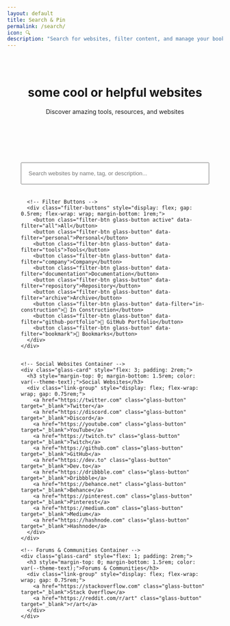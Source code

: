 ```yaml
---
layout: default
title: Search & Pin
permalink: /search/
icon: 🔍
description: "Search for websites, filter content, and manage your bookmarks."
---
```


<style>
.filter-btn {
  padding: 0.5rem 1rem;
  border: 1px solid var(--glass-border-light);
  background: var(--glass-bg-medium);
  color: var(--theme-text);
  border-radius: 8px;
  cursor: pointer;
  transition: all 0.2s ease;
  font-size: 0.9rem;
}

.filter-btn:hover {
  background: var(--glass-bg-heavy);
  transform: translateY(-1px);
}

.filter-btn.active {
  background: var(--theme-accent);
  color: white;
  border-color: var(--theme-accent);
}

.filter-btn.active:hover {
  background: var(--theme-accent-dark);
}

.website-card {
  background: var(--glass-bg-light);
  border: 1px solid var(--glass-border-light);
  border-radius: 12px;
  padding: 1.5rem;
  position: relative;
  /* Removed animations from base card */
}
.website-card h4 a {
  color: var(--theme-accent);
  text-decoration: none;
  font-size: 1.2rem;
}
.website-card p {
  color: var(--text-secondary);
  font-size: 0.95rem;
  margin: 0.5rem 0 1rem;
}
.website-card .tags {
  display: flex;
  flex-wrap: wrap;
  gap: 0.5rem;
  margin-bottom: 1rem;
}
.website-card .tags span {
  background: var(--glass-bg-medium);
  padding: 0.3rem 0.7rem;
  border-radius: 6px;
  font-size: 0.8rem;
  margin: 0.2rem;
}

.bookmark-btn.bookmarked {
  background: var(--theme-accent);
  color: white;
}

.desktop-btn.on-desktop {
  background: var(--theme-success);
  color: white;
}

.desktop-btn.on-desktop:hover {
  background: var(--theme-success-dark);
}

/* Star button styles */
.star-button {
  position: absolute;
  top: 10px;
  right: 10px;
  width: 32px;
  height: 32px;
  border: none;
  border-radius: 50%;
  background: var(--glass-bg-medium);
  color: var(--theme-text-secondary);
  cursor: pointer;
  display: flex;
  align-items: center;
  justify-content: center;
  font-size: 1.2rem;
  transition: all 0.3s ease;
  z-index: 10;
  backdrop-filter: var(--glass-blur-medium);
  border: 1px solid var(--glass-border-light);
}

.star-button:hover {
  background: var(--glass-bg-heavy);
  color: var(--theme-accent);
  transform: scale(1.1);
}

.star-button.bookmarked {
  color: #ffd700;
  background: var(--glass-bg-heavy);
}

.star-button.bookmarked:hover {
  color: #ffed4e;
  transform: scale(1.1);
}

.star-button.disabled {
  opacity: 0.5;
  cursor: not-allowed;
  pointer-events: none;
}

.star-button.disabled:hover {
  transform: none;
  background: var(--glass-bg-medium);
  color: var(--theme-text-secondary);
}

/* Responsive adjustments for search layout */
@media (max-width: 768px) {
  .social-forums-section {
    flex-direction: column;
  }
  
  .social-forums-section .glass-card {
    flex: none;
    width: 100%;
  }
  
  .filter-buttons {
    justify-content: center;
  }
  
  .filter-buttons .glass-button {
    flex: 1;
    min-width: 120px;
    text-align: center;
  }
}
</style>

<div class="main-content glass-container">
  <div class="glass-card" style="margin-bottom: 2rem; padding: 2rem;">
    <header class="page-header" style="margin-bottom: 0; text-align: center;">
        <h1>some cool or helpful websites</h1>
        <p>Discover amazing tools, resources, and websites</p>
      </header>
  </div>
  
  <div class="glass-card" style="margin-bottom: 2rem; padding: 2rem;">
    <div class="search-section">
      <input type="text" id="searchBar" class="glass-input" placeholder="Search websites by name, tag, or description..." style="width: 100%; margin-bottom: 20px; padding: 1rem;">
      
      <!-- Filter Buttons -->
      <div class="filter-buttons" style="display: flex; gap: 0.5rem; flex-wrap: wrap; margin-bottom: 1rem;">
        <button class="filter-btn glass-button active" data-filter="all">All</button>
        <button class="filter-btn glass-button" data-filter="personal">Personal</button>
        <button class="filter-btn glass-button" data-filter="tools">Tools</button>
        <button class="filter-btn glass-button" data-filter="company">Company</button>
        <button class="filter-btn glass-button" data-filter="documentation">Documentation</button>
        <button class="filter-btn glass-button" data-filter="repository">Repository</button>
        <button class="filter-btn glass-button" data-filter="archive">Archive</button>
        <button class="filter-btn glass-button" data-filter="in-construction">🚧 In Construction</button>
        <button class="filter-btn glass-button" data-filter="github-portfolio">📁 GitHub Portfolio</button>
        <button class="filter-btn glass-button" data-filter="bookmark">🔖 Bookmarks</button>
      </div>
    </div>
  </div>

  <!-- Social & Forums Section -->
  <div class="social-forums-section" style="display: flex; gap: 1.5rem; margin-bottom: 2rem;">
    
    <!-- Social Websites Container -->
    <div class="glass-card" style="flex: 3; padding: 2rem;">
      <h3 style="margin-top: 0; margin-bottom: 1.5rem; color: var(--theme-text);">Social Websites</h3>
      <div class="link-group" style="display: flex; flex-wrap: wrap; gap: 0.75rem;">
        <a href="https://twitter.com" class="glass-button" target="_blank">Twitter</a>
        <a href="https://discord.com" class="glass-button" target="_blank">Discord</a>
        <a href="https://youtube.com" class="glass-button" target="_blank">YouTube</a>
        <a href="https://twitch.tv" class="glass-button" target="_blank">Twitch</a>
        <a href="https://github.com" class="glass-button" target="_blank">GitHub</a>
        <a href="https://dev.to" class="glass-button" target="_blank">Dev.to</a>
        <a href="https://dribbble.com" class="glass-button" target="_blank">Dribbble</a>
        <a href="https://behance.net" class="glass-button" target="_blank">Behance</a>
        <a href="https://pinterest.com" class="glass-button" target="_blank">Pinterest</a>
        <a href="https://medium.com" class="glass-button" target="_blank">Medium</a>
        <a href="https://hashnode.com" class="glass-button" target="_blank">Hashnode</a>
      </div>
    </div>
    
    <!-- Forums & Communities Container -->
    <div class="glass-card" style="flex: 1; padding: 2rem;">
      <h3 style="margin-top: 0; margin-bottom: 1.5rem; color: var(--theme-text);">Forums & Communities</h3>
      <div class="link-group" style="display: flex; flex-wrap: wrap; gap: 0.75rem;">
        <a href="https://stackoverflow.com" class="glass-button" target="_blank">Stack Overflow</a>
        <a href="https://reddit.com/r/art" class="glass-button" target="_blank">r/art</a>
      </div>
    </div>
  </div>

  <div class="glass-card" style="padding: 2rem;">
    <div class="website-grid" id="websiteGrid">
      <!-- Websites will be populated here -->
    </div>
  </div>
</div>

<script>
document.addEventListener('DOMContentLoaded', () => {

  const sites = [
    {
        title: "GitHub",
        description: "The world's leading software development platform",
        url: "https://github.com",
        tags: ["tools", "company", "documentation", "code-storage", "version-control", "collaboration", "project-management", "open-source", "deployment", "ci-cd", "code-review"],
    },
    {
        title: "Stack Overflow",
        description: "Where developers learn, share, & build careers",
        url: "https://stackoverflow.com",
        tags: ["tools", "company", "documentation", "q&a", "problem-solving", "learning", "community", "debugging", "troubleshooting", "code-examples"],
    },
    {
        title: "CSS-Tricks",
        description: "Tips, tricks, and techniques for CSS",
        url: "https://css-tricks.com",
        tags: ["personal", "tpot", "tools", "documentation", "css-learning", "tutorials", "examples", "reference", "frontend", "styling", "layout", "responsive-design"],
    },
    {
        title: "Smashing Magazine",
        description: "For professional web designers and developers",
        url: "https://www.smashingmagazine.com",
        tags: ["company", "tools", "documentation", "web-design", "tutorials", "articles", "resources", "ux-ui", "accessibility", "performance", "best-practices"],
    },
    {
        title: "A List Apart",
        description: "For people who make websites",
        url: "https://alistapart.com",
        tags: ["company", "tools", "documentation", "web-standards", "best-practices", "articles", "learning", "accessibility", "semantic-html", "css", "javascript"],
    },
    {
        title: "Codrops",
        description: "Creative front-end resources and inspiration",
        url: "https://tympanus.net/codrops",
        tags: ["personal", "tpot", "tools", "documentation", "inspiration", "experiments", "tutorials", "creative-coding", "animations", "interactions", "css-effects", "javascript-effects"],
    },
    {
        title: "Figma",
        description: "The collaborative interface design tool",
        url: "https://www.figma.com",
        tags: ["company", "tools", "design", "prototyping", "collaboration", "ui-ux", "wireframing", "design-systems", "components", "plugins"],
    },
    {
        title: "Notion",
        description: "All-in-one workspace for notes, docs, and collaboration",
        url: "https://www.notion.so",
        tags: ["company", "tools", "note-taking", "project-management", "collaboration", "organization", "documentation", "databases", "templates", "knowledge-base"],
    },
    {
        title: "Linear",
        description: "Issue tracking tool for high-performance teams",
        url: "https://linear.app",
        tags: ["company", "tools", "project-management", "issue-tracking", "team-collaboration", "roadmaps", "sprints", "kanban", "agile"],
    },
    {
        title: "W3Schools",
        description: "Web development learning platform with tutorials and references",
        url: "https://www.w3schools.com",
        tags: ["tools", "company", "documentation", "learning", "tutorials", "reference", "examples", "html", "css", "javascript", "sql", "python", "php"],
    },
    {
        title: "freeCodeCamp",
        description: "Learn to code for free with interactive tutorials",
        url: "https://www.freecodecamp.org",
        tags: ["tools", "company", "documentation", "learning", "interactive-tutorials", "certification", "projects", "html-css", "javascript", "react", "nodejs", "databases"],
    },
    {
        title: "MDN Web Docs",
        description: "The Mozilla Developer Network - comprehensive web documentation",
        url: "https://developer.mozilla.org",
        tags: ["tools", "company", "documentation", "reference", "tutorials", "web-standards", "html", "css", "javascript", "apis", "web-apis"],
    },
    {
        title: "React Documentation",
        description: "Official React documentation and tutorials",
        url: "https://react.dev",
        tags: ["tools", "company", "documentation", "tutorials", "examples", "reference", "react", "hooks", "components", "state-management"],
    },
    {
        title: "Vue.js",
        description: "Progressive JavaScript framework",
        url: "https://vuejs.org",
        tags: ["tools", "company", "documentation", "framework", "documentation", "tutorials", "examples", "vue", "components", "composition-api", "ecosystem"],
    },
    {
        title: "TypeScript",
        description: "Typed JavaScript for better development",
        url: "https://www.typescriptlang.org",
        tags: ["tools", "company", "documentation", "programming-language", "type-safety", "documentation", "compiler", "javascript", "static-analysis", "ide-support", "refactoring"],
    },
    {
        title: "Vercel",
        description: "Frontend deployment platform",
        url: "https://vercel.com",
        tags: ["tools", "company", "deployment", "hosting", "serverless", "ci-cd", "edge-functions", "domains", "analytics", "preview-deployments"],
    },
    {
        title: "Netlify",
        description: "Web hosting and deployment platform",
        url: "https://netlify.com",
        tags: ["tools", "company", "deployment", "hosting", "forms", "cms", "functions", "redirects", "headers", "build-tools"],
    },
    {
        title: "Firebase",
        description: "Backend-as-a-Service by Google",
        url: "https://firebase.google.com",
        tags: ["tools", "company", "backend-as-a-service", "authentication", "database", "hosting", "cloud-functions", "analytics", "messaging", "storage"],
    },
    {
        title: "MongoDB",
        description: "Document database for modern applications",
        url: "https://www.mongodb.com",
        tags: ["tools", "company", "documentation", "database", "nosql", "data-storage", "scalability", "aggregation", "indexing", "replication", "sharding"],
    },
    {
        title: "Node.js",
        description: "JavaScript runtime for server-side development",
        url: "https://nodejs.org",
        tags: ["tools", "company", "documentation", "runtime", "server-side", "npm", "javascript", "event-driven", "non-blocking", "package-management", "ecosystem"],
    },
    {
        title: "Express.js",
        description: "Web framework for Node.js",
        url: "https://expressjs.com",
        tags: ["tools", "company", "documentation", "web-framework", "api", "middleware", "routing", "nodejs", "http-server", "static-files", "templating"],
    },
    {
        title: "Next.js",
        description: "React framework for production",
        url: "https://nextjs.org",
        tags: ["tools", "company", "documentation", "react-framework", "ssr", "ssg", "routing", "api-routes", "image-optimization", "performance", "deployment"],
    },
    {
        title: "Tailwind CSS",
        description: "Utility-first CSS framework",
        url: "https://tailwindcss.com",
        tags: ["tools", "company", "documentation", "css-framework", "utility-classes", "responsive-design", "customization", "components", "dark-mode", "purge-css", "jit-compiler"],
    },
    {
        title: "Git",
        description: "Version control system",
        url: "https://git-scm.com",
        tags: ["tools", "company", "documentation", "version-control", "collaboration", "branching", "history", "merging", "stashing", "rebase", "hooks"],
    },
    {
        title: "Postman",
        description: "API development platform",
        url: "https://www.postman.com",
        tags: ["tools", "company", "api", "testing", "development", "documentation", "collections", "environments", "automation", "collaboration"],
    },
    {
        title: "Can I Use",
        description: "Browser compatibility tables",
        url: "https://caniuse.com",
        tags: ["tools", "personal", "tpot", "browser-support", "compatibility", "reference", "web-standards", "css", "javascript", "html", "apis"],
    },
    {
        title: "Web.dev",
        description: "Modern web development guide by Google",
        url: "https://web.dev",
        tags: ["tools", "company", "documentation", "web-development", "performance", "pwa", "accessibility", "seo", "best-practices", "tutorials", "analysis"],
    },
    {
        title: "Angular",
        description: "Full-featured framework for building applications",
        url: "https://angular.io",
        tags: ["tools", "company", "documentation", "framework", "documentation", "tutorials", "cli-tools", "typescript", "dependency-injection", "routing", "forms"],
    },
    {
        title: "Flutter",
        description: "Cross-platform UI toolkit",
        url: "https://flutter.dev",
        tags: ["tools", "company", "documentation", "mobile-development", "cross-platform", "ui-framework", "hot-reload", "dart", "widgets", "state-management", "packages"],
    },
    {
        title: "Socket.io",
        description: "Real-time communication library",
        url: "https://socket.io",
        tags: ["tools", "company", "documentation", "real-time", "websockets", "communication", "api", "chat", "gaming", "collaboration", "live-updates"],
    },
    {
        title: "PostgreSQL",
        description: "Advanced open-source database",
        url: "https://www.postgresql.org",
        tags: ["tools", "company", "documentation", "database", "sql", "data-storage", "scalability", "acid-compliance", "json-support", "full-text-search", "extensions"],
    },
    {
        title: "Tauri",
        description: "Desktop app framework",
        url: "https://tauri.app",
        tags: ["tools", "company", "documentation", "desktop-apps", "cross-platform", "performance", "security", "rust", "webview", "native-apis", "bundling"],
    },
    {
        title: "Electron",
        description: "Cross-platform desktop apps with web technologies",
        url: "https://www.electronjs.org",
        tags: ["tools", "company", "documentation", "desktop-apps", "cross-platform", "web-technologies", "packaging", "distribution", "auto-updater", "native-modules", "chromium"],
    },
    {
        title: "Docker",
        description: "Containerization platform",
        url: "https://www.docker.com",
        tags: ["tools", "company", "documentation", "containerization", "deployment", "devops", "microservices", "orchestration", "images", "volumes", "networking"],
    },
    {
        title: "AWS",
        description: "Cloud computing platform",
        url: "https://aws.amazon.com",
        tags: ["tools", "company", "documentation", "cloud-computing", "hosting", "storage", "ai-ml", "serverless", "containers", "databases", "security"],
    },
    {
        title: "Google Cloud",
        description: "Cloud computing services",
        url: "https://cloud.google.com",
        tags: ["tools", "company", "documentation", "cloud-computing", "hosting", "storage", "ai-ml", "kubernetes", "bigquery", "firestore", "functions"],
    },
    {
        title: "Unity",
        description: "Game development platform",
        url: "https://unity.com",
        tags: ["tools", "company", "documentation", "game-development", "3d", "2d", "cross-platform", "physics", "animation", "audio", "asset-store"],
    },
    {
        title: "Unreal Engine",
        description: "3D creation tool for games and visualization",
        url: "https://www.unrealengine.com",
        tags: ["tools", "company", "documentation", "game-development", "3d", "visualization", "vr-ar", "blueprints", "materials", "lighting", "cinematics"],
    },
    {
        title: "CodePen",
        description: "Frontend code playground",
        url: "https://codepen.io",
        tags: ["tools", "personal", "tpot", "code-editor", "frontend", "css", "javascript", "html", "inspiration", "showcase", "learning"],
    },
    {
        title: "Glitch",
        description: "Friendly coding community and platform",
        url: "https://glitch.com",
        tags: ["tools", "company", "code-editor", "deployment", "collaboration", "learning", "web-development", "javascript", "nodejs", "community"],
    },
    {
        title: "Replit",
        description: "Collaborative browser IDE",
        url: "https://replit.com",
        tags: ["tools", "company", "code-editor", "deployment", "collaboration", "learning", "web-development", "python", "javascript", "education"],
    },
    {
        title: "Stripe",
        description: "Payment processing platform",
        url: "https://stripe.com",
        tags: ["tools", "company", "documentation", "payments", "e-commerce", "api", "security", "subscriptions", "invoicing", "taxes", "fraud-prevention"],
    },
    {
        title: "Expo",
        description: "React Native platform",
        url: "https://expo.dev",
        tags: ["tools", "company", "documentation", "mobile-development", "react-native", "deployment", "testing", "sdk", "cli", "ejected", "managed-workflow"],
    },
    {
        title: "Cursor",
        description: "AI-powered code editor",
        url: "https://cursor.sh",
        tags: ["tools", "company", "code-editor", "ai-assistance", "debugging", "learning", "chat", "code-generation", "refactoring", "explanation"],
    },
    {
        title: "Wisk",
        description: "Modern Notion alternative",
        url: "https://wisk.cc",
        tags: ["tools", "personal", "tpot", "note-taking", "project-management", "collaboration", "organization", "documentation", "databases", "templates", "knowledge-base"],
    },
    {
        title: "cameronsworld",
        description: "Web aesthetic archive and inspiration",
        url: "https://cameronsworld.net",
        tags: ["personal", "tpot", "tools", "inspiration", "web-aesthetics", "archive", "retro-web", "design-inspiration", "creative-coding"],
    },
    {
        title: "everything2",
        description: "Collaborative writing and knowledge base",
        url: "https://everything2.com",
        tags: ["personal", "tpot", "tools", "collaborative-writing", "knowledge-base", "community", "articles", "learning", "reference"],
    },
    {
        title: "codespaced.com",
        description: "Development platform and tools",
        url: "https://codespaced.com",
        tags: ["tools", "company", "development-platform", "tools", "coding", "productivity"],
    },
    {
        title: "strwb.com",
        description: "Personal website and portfolio",
        url: "https://strwb.com",
        tags: ["personal", "tpot", "tools", "portfolio", "personal-site", "inspiration", "web-design"],
    },
    {
        title: "cyb3r17.space",
        description: "Personal portfolio with ML focus",
        url: "https://cyb3r17.space",
        tags: ["personal", "tpot", "tools", "portfolio", "machine-learning", "personal-site", "ai", "research"],
    },
    {
        title: "Wayback Machine",
        description: "Internet archive and historical web snapshots",
        url: "https://web.archive.org",
        tags: ["tools", "company", "archive", "historical-data", "web-history", "research", "reference"],
    },
    {
        title: "Archive.today",
        description: "Web archiving service",
        url: "https://archive.today",
        tags: ["tools", "personal", "tpot", "archive", "web-snapshots", "research", "reference", "historical-data"],
    },
    {
        title: "GitLab",
        description: "DevOps platform and Git repository manager",
        url: "https://gitlab.com",
        tags: ["tools", "company", "repository", "version-control", "ci-cd", "devops", "collaboration", "project-management", "deployment"],
    },
    {
        title: "Bitbucket",
        description: "Git code hosting and collaboration platform",
        url: "https://bitbucket.org",
        tags: ["tools", "company", "repository", "version-control", "collaboration", "project-management", "code-review", "deployment"],
    },
    {
        title: "Hacker News",
        description: "Social news website focusing on computer science and entrepreneurship",
        url: "https://news.ycombinator.com",
        tags: ["tools", "personal", "tpot", "news", "community", "programming", "technology", "discussion", "startups"],
    },
    {
        title: "Convert Tool",
        description: "CLI tool for image conversion and markdown to PDF by @SuleDevSec",
        url: "https://github.com/Sule57/convert",
        tags: ["tools", "repository", "cli-tool", "image-conversion", "markdown", "pdf", "utilities"],
    },
    {
        title: "My Portfolio (Coming Soon)",
        description: "Personal portfolio website currently under development",
        url: "#",
        tags: ["personal", "tpot", "portfolio", "in-construction", "coming-soon"],
    },
    {
        title: "Art Gallery Project",
        description: "Digital art showcase platform - work in progress",
        url: "#",
        tags: ["personal", "tpot", "art", "gallery", "in-construction", "creative"],
    },
    {
        title: "Dev Blog",
        description: "Technical blog about web development and design - under construction",
        url: "#",
        tags: ["personal", "tpot", "blog", "development", "in-construction", "writing"],
    },
    {
        title: "Game Development Studio",
        description: "Indie game studio website - currently being built",
        url: "#",
        tags: ["personal", "tpot", "games", "studio", "in-construction", "gaming"],
    },
    {
        title: "Learning Platform",
        description: "Educational platform for coding tutorials - in development",
        url: "#",
        tags: ["tools", "education", "learning", "in-construction", "tutorials"],
    },
    {
        title: "GitHub Portfolio Template",
        description: "A clean GitHub portfolio template for developers",
        url: "https://github.com/username/github-portfolio-template",
        tags: ["tools", "repository", "github-portfolio", "template", "portfolio", "github"],
    },
    {
        title: "Developer Portfolio Starter",
        description: "Starter template for GitHub Pages portfolio",
        url: "https://github.com/username/portfolio-starter",
        tags: ["tools", "repository", "github-portfolio", "starter", "template", "github-pages"],
    },
    {
        title: "React Portfolio Template",
        description: "Modern React-based portfolio template",
        url: "https://github.com/username/react-portfolio",
        tags: ["tools", "repository", "github-portfolio", "react", "template", "portfolio"],
    },
    {
        title: "Vue.js Portfolio",
        description: "Vue.js portfolio template with animations",
        url: "https://github.com/username/vue-portfolio",
        tags: ["tools", "repository", "github-portfolio", "vue", "template", "animations"],
    }
  ];

  const grid = document.getElementById('websiteGrid');
  const searchBar = document.getElementById('searchBar');
  const filterButtons = document.querySelectorAll('.filter-btn');
  let activeFilter = 'all';

  // Load bookmarked sites from cookies
  function loadBookmarks() {
    const bookmarks = getCookie('bookmarkedSites');
    return bookmarks ? JSON.parse(bookmarks) : [];
  }

  // Save bookmarked sites to cookies
  function saveBookmarks(bookmarks) {
    setCookie('bookmarkedSites', JSON.stringify(bookmarks), 365);
  }

  // Cookie helper functions
  function setCookie(name, value, days) {
    const expires = new Date();
    expires.setTime(expires.getTime() + (days * 24 * 60 * 60 * 1000));
    document.cookie = name + '=' + encodeURIComponent(value) + ';expires=' + expires.toUTCString() + ';path=/';
  }

  function getCookie(name) {
    const nameEQ = name + "=";
    const ca = document.cookie.split(';');
    for(let i = 0; i < ca.length; i++) {
      let c = ca[i];
      while (c.charAt(0) === ' ') c = c.substring(1, c.length);
      if (c.indexOf(nameEQ) === 0) return decodeURIComponent(c.substring(nameEQ.length, c.length));
    }
    return null;
  }

  // Add bookmark to a site
  function addBookmark(site) {
    const bookmarks = loadBookmarks();
    if (!bookmarks.find(b => b.url === site.url)) {
      bookmarks.push(site);
      saveBookmarks(bookmarks);
      return true;
    }
    return false;
  }

  // Remove bookmark from a site
  function removeBookmark(site) {
    const bookmarks = loadBookmarks();
    const filteredBookmarks = bookmarks.filter(b => b.url !== site.url);
    saveBookmarks(filteredBookmarks);
    
    // Also remove from desktop if it exists there
    if (window.desktopManager) {
      window.desktopManager.removeBookmarkFromDesktop(site.url);
    }
    
    return filteredBookmarks.length !== bookmarks.length;
  }

  // Add bookmark to desktop
  function addToDesktop(site) {
    if (window.desktopManager) {
      window.desktopManager.addBookmarkToDesktop(site);
      return true;
    } else {
      console.warn('Desktop manager not available');
      return false;
    }
  }

  // Remove bookmark from desktop
  function removeFromDesktop(site) {
    if (window.desktopManager) {
      window.desktopManager.removeBookmarkFromDesktop(site.url);
      return true;
    } else {
      console.warn('Desktop manager not available');
      return false;
    }
  }

  // Check if a site is bookmarked
  function isBookmarked(site) {
    const bookmarks = loadBookmarks();
    return bookmarks.some(b => b.url === site.url);
  }

  // Check if a site is on desktop
  function isOnDesktop(site) {
    if (window.desktopManager) {
      const iconId = `bookmark-${site.url.replace(/[^a-zA-Z0-9]/g, '')}`;
      return document.getElementById(iconId) !== null;
    }
    return false;
  }

  // Check if cookies are accepted
  function cookiesAccepted() {
    const consent = getCookie('cookie_consent');
    return consent === 'accepted';
  }

  // Show cookie consent message
  function showCookieMessage() {
    const message = document.createElement('div');
    message.className = 'glass-card';
    message.style.cssText = `
      position: fixed;
      top: 20px;
      right: 20px;
      z-index: 10000;
      padding: 1rem;
      background: var(--glass-bg-heavy);
      border: 1px solid var(--glass-border-medium);
      border-radius: 8px;
      box-shadow: var(--glass-shadow-heavy);
      max-width: 300px;
      animation: slideIn 0.3s ease;
    `;
    message.innerHTML = `
      <p style="margin: 0 0 0.5rem 0; color: var(--theme-text); font-weight: 600;">🍪 Cookie Required</p>
      <p style="margin: 0; color: var(--theme-text-secondary); font-size: 0.9rem;">
        Please accept cookies to use the bookmark feature.
      </p>
    `;
    
    document.body.appendChild(message);
    
    // Remove message after 3 seconds
    setTimeout(() => {
      if (message.parentNode) {
        message.style.animation = 'slideOut 0.3s ease';
        setTimeout(() => message.remove(), 300);
      }
    }, 3000);
  }

  // Add CSS animations for the message
  const style = document.createElement('style');
  style.textContent = `
    @keyframes slideIn {
      from { transform: translateX(100%); opacity: 0; }
      to { transform: translateX(0); opacity: 1; }
    }
    @keyframes slideOut {
      from { transform: translateX(0); opacity: 1; }
      to { transform: translateX(100%); opacity: 0; }
    }
  `;
  document.head.appendChild(style);

  function renderSites(filter = 'all', searchTerm = '') {
    console.log('renderSites called with:', { filter, searchTerm });
    grid.innerHTML = '';
    searchTerm = searchTerm.toLowerCase();

    let filteredSites;
    
    if (filter === 'bookmark') {
      // Show only bookmarked sites
      filteredSites = loadBookmarks();
      console.log('Bookmark filter - found sites:', filteredSites.length);
    } else {
      // Filter from all sites
      filteredSites = sites.filter(site => {
        const matchesFilter = filter === 'all' || site.tags.includes(filter);
        const matchesSearch = searchTerm === '' || 
                              site.title.toLowerCase().includes(searchTerm) || 
                              site.description.toLowerCase().includes(searchTerm) || 
                              site.tags.some(tag => tag.toLowerCase().includes(searchTerm));
        return matchesFilter && matchesSearch;
      });
      
      console.log('Filtered sites:', filteredSites.length, 'for filter:', filter, 'search:', searchTerm);
      
      // Also include bookmarked sites that match the search term (if not already in results)
      if (searchTerm !== '') {
        const bookmarks = loadBookmarks();
        const matchingBookmarks = bookmarks.filter(site => {
          const matchesSearch = site.title.toLowerCase().includes(searchTerm) || 
                               site.description.toLowerCase().includes(searchTerm) || 
                               site.tags.some(tag => tag.toLowerCase().includes(searchTerm));
          const notAlreadyIncluded = !filteredSites.some(s => s.url === site.url);
          return matchesSearch && notAlreadyIncluded;
        });
        filteredSites = [...filteredSites, ...matchingBookmarks];
        console.log('Added bookmarks:', matchingBookmarks.length);
      }
    }

    if (filteredSites.length === 0) {
      grid.innerHTML = '<p style="text-align: center; color: var(--text-secondary);">No sites found matching your criteria.</p>';
      console.log('No sites found');
      return;
    }
    
    // Group sites by tag
    let groups;
    if (filter === 'bookmark') {
      groups = {
        'Bookmarked Sites': filteredSites
      };
    } else if (filter === 'all') {
      // For 'all' filter, group by categories
      groups = {
        'Personal Sites': filteredSites.filter(s => s.tags.includes('personal')),
        'Tools & Resources': filteredSites.filter(s => s.tags.includes('tools') && !s.tags.includes('personal')),
        'Company & Platform': filteredSites.filter(s => s.tags.includes('company') && !s.tags.includes('tools') && !s.tags.includes('personal')),
        'Bookmarked Sites': filteredSites.filter(s => isBookmarked(s) && !s.tags.includes('personal') && !s.tags.includes('tools') && !s.tags.includes('company')),
        'Other Sites': filteredSites.filter(s => !isBookmarked(s) && !s.tags.includes('personal') && !s.tags.includes('tools') && !s.tags.includes('company')),
      };
    } else {
      // For specific filters, just show all matching sites in one group
      groups = {
        [`${filter.charAt(0).toUpperCase() + filter.slice(1)} Sites`]: filteredSites
      };
    }

    console.log('Groups:', Object.keys(groups).map(key => `${key}: ${groups[key].length}`));

    Object.entries(groups).forEach(([groupName, sitesInGroup]) => {
        if (sitesInGroup.length === 0) return;

        console.log('Creating group:', groupName, 'with', sitesInGroup.length, 'sites');

        // Create a container for the group
        const groupContainer = document.createElement('div');
        groupContainer.className = 'glass-card website-group';
        groupContainer.style.cssText = 'margin-bottom: 2rem; padding: 2rem;';
        
        // Add group title
        const groupTitle = document.createElement('h3');
        groupTitle.textContent = groupName;
        groupTitle.style.cssText = 'margin-top: 0; margin-bottom: 1.5rem; color: var(--theme-text);';
        groupContainer.appendChild(groupTitle);
        
        // Create the grid for the sites in this group
        const groupGrid = document.createElement('div');
        groupGrid.style.cssText = 'display: grid; grid-template-columns: repeat(auto-fill, minmax(280px, 1fr)); gap: 1rem;';

        sitesInGroup.forEach(site => {
            const isBookmarked = isBookmarked(site);
            const isOnDesktop = isOnDesktop(site);
            const cookiesOk = cookiesAccepted();
            const card = document.createElement('div');
            card.className = 'website-card';
            card.innerHTML = `
                <button class="star-button ${isBookmarked ? 'bookmarked' : ''} ${!cookiesOk ? 'disabled' : ''}" 
                        data-site='${JSON.stringify(site)}' 
                        title="${cookiesOk ? (isBookmarked ? 'Remove from bookmarks' : 'Add to bookmarks') : 'Accept cookies to bookmark'}"
                        onclick="handleStarClick(event, '${site.url}')">
                    ${isBookmarked ? '⭐' : '☆'}
                </button>
                <h4><a href="${site.url}" target="_blank">${site.title}</a></h4>
                <p>${site.description}</p>
                <div class="tags">
                    ${site.tags.map(tag => `<span>${tag}</span>`).join('')}
                </div>
                <div style="display: flex; gap: 0.5rem; margin-top: 1rem;">
                    <button class="bookmark-btn glass-button ${isBookmarked ? 'bookmarked' : ''}" data-site='${JSON.stringify(site)}'>
                        ${isBookmarked ? '🔖 Unbookmark' : '🔖 Bookmark'}
                    </button>
                    ${isBookmarked ? `
                        <button class="desktop-btn glass-button ${isOnDesktop ? 'on-desktop' : ''}" data-site='${JSON.stringify(site)}'>
                            ${isOnDesktop ? '🖥️ Remove from Desktop' : '🖥️ Add to Desktop'}
                        </button>
                    ` : ''}
                </div>
            `;
            groupGrid.appendChild(card);
        });
        
        groupContainer.appendChild(groupGrid);
        grid.appendChild(groupContainer);
    });
    
    console.log('Render complete');
  }

  // Initial render
  renderSites();

  // Event Listeners
  searchBar.addEventListener('input', () => {
    renderSites(activeFilter, searchBar.value);
  });

  filterButtons.forEach(button => {
    button.addEventListener('click', () => {
      filterButtons.forEach(btn => btn.classList.remove('active'));
      button.classList.add('active');
      activeFilter = button.dataset.filter;
      renderSites(activeFilter, searchBar.value);
    });
  });

  // Bookmark and desktop logic
  grid.addEventListener('click', function(e) {
      if (e.target.matches('.bookmark-btn')) {
          const siteData = JSON.parse(e.target.dataset.site);
          
          if (isBookmarked(siteData)) {
              // Remove bookmark
              removeBookmark(siteData);
              e.target.textContent = '🔖 Bookmark';
              e.target.classList.remove('bookmarked');
          } else {
              // Add bookmark
              addBookmark(siteData);
              e.target.textContent = '🔖 Unbookmark';
              e.target.classList.add('bookmarked');
          }
          
          // If we're currently viewing bookmarks, re-render to update the list
          if (activeFilter === 'bookmark') {
              renderSites(activeFilter, searchBar.value);
          }
      }
      
      if (e.target.matches('.desktop-btn')) {
          const siteData = JSON.parse(e.target.dataset.site);
          
          if (isOnDesktop(siteData)) {
              // Remove from desktop
              removeFromDesktop(siteData);
              e.target.textContent = '🖥️ Add to Desktop';
              e.target.classList.remove('on-desktop');
          } else {
              // Add to desktop
              addToDesktop(siteData);
              e.target.textContent = '🖥️ Remove from Desktop';
              e.target.classList.add('on-desktop');
          }
      }
  });

  // Handle star button clicks
  window.handleStarClick = function(event, siteUrl) {
    event.preventDefault();
    event.stopPropagation();
    
    if (!cookiesAccepted()) {
      showCookieMessage();
      return;
    }
    
    const siteData = JSON.parse(event.target.dataset.site);
    
    if (isBookmarked(siteData)) {
      // Remove bookmark
      removeBookmark(siteData);
      event.target.innerHTML = '☆';
      event.target.classList.remove('bookmarked');
      event.target.title = 'Add to bookmarks';
    } else {
      // Add bookmark
      addBookmark(siteData);
      event.target.innerHTML = '⭐';
      event.target.classList.add('bookmarked');
      event.target.title = 'Remove from bookmarks';
    }
    
    // If we're currently viewing bookmarks, re-render to update the list
    if (activeFilter === 'bookmark') {
      renderSites(activeFilter, searchBar.value);
    }
  };

});
</script>

</div>
